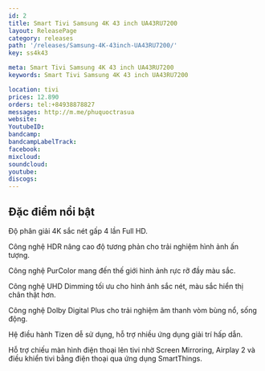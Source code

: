 ```yaml
---
id: 2
title: Smart Tivi Samsung 4K 43 inch UA43RU7200
layout: ReleasePage
category: releases
path: '/releases/Samsung-4K-43inch-UA43RU7200/'
key: ss4k43

meta: Smart Tivi Samsung 4K 43 inch UA43RU7200
keywords: Smart Tivi Samsung 4K 43 inch UA43RU7200

location: tivi
prices: 12.890
orders: tel:+84938878827
messages: http://m.me/phuquoctrasua
website: 
YoutubeID: 
bandcamp: 
bandcampLabelTrack: 
facebook: 
mixcloud: 
soundcloud: 
youtube: 
discogs: 
---
```



## Đặc điểm nổi bật

Độ phân giải 4K sắc nét gấp 4 lần Full HD.

Công nghệ HDR nâng cao độ tương phản cho trải nghiệm hình ảnh ấn tượng.

Công nghệ PurColor mang đến thế giới hình ảnh rực rỡ đầy màu sắc.

Công nghệ UHD Dimming tối ưu cho hình ảnh sắc nét, màu sắc hiển thị chân thật hơn.

Công nghệ Dolby Digital Plus cho trải nghiệm âm thanh vòm bùng nổ, sống động.

Hệ điều hành Tizen dễ sử dụng, hỗ trợ nhiều ứng dụng giải trí hấp dẫn.

Hỗ trợ chiếu màn hình điện thoại lên tivi nhờ Screen Mirroring, Airplay 2  và điều khiển tivi bằng điện thoại qua ứng dụng SmartThings.